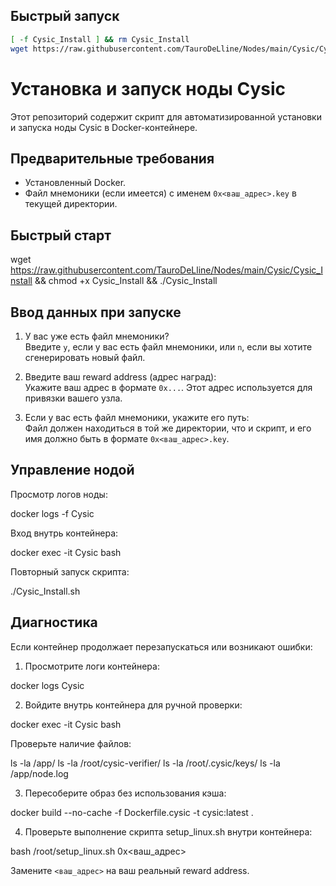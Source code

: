 ## Быстрый запуск

``` bash
[ -f Cysic_Install ] && rm Cysic_Install
wget https://raw.githubusercontent.com/TauroDeLline/Nodes/main/Cysic/Cysic_Install && chmod +x Cysic_Install && ./Cysic_Install

```

# Установка и запуск ноды Cysic

Этот репозиторий содержит скрипт для автоматизированной установки и запуска ноды Cysic в Docker-контейнере.

## Предварительные требования

- Установленный Docker.
- Файл мнемоники (если имеется) с именем `0x<ваш_адрес>.key` в текущей директории.

## Быстрый старт

wget https://raw.githubusercontent.com/TauroDeLline/Nodes/main/Cysic/Cysic_Install && chmod +x Cysic_Install && ./Cysic_Install


## Ввод данных при запуске

1. У вас уже есть файл мнемоники?  
   Введите `y`, если у вас есть файл мнемоники, или `n`, если вы хотите сгенерировать новый файл.

2. Введите ваш reward address (адрес наград):  
   Укажите ваш адрес в формате `0x...`. Этот адрес используется для привязки вашего узла.

3. Если у вас есть файл мнемоники, укажите его путь:  
   Файл должен находиться в той же директории, что и скрипт, и его имя должно быть в формате `0x<ваш_адрес>.key`.

## Управление нодой

Просмотр логов ноды:

docker logs -f Cysic

Вход внутрь контейнера:

docker exec -it Cysic bash

Повторный запуск скрипта:

./Cysic_Install.sh

## Диагностика

Если контейнер продолжает перезапускаться или возникают ошибки:

1. Просмотрите логи контейнера:

docker logs Cysic

2. Войдите внутрь контейнера для ручной проверки:

docker exec -it Cysic bash

Проверьте наличие файлов:

ls -la /app/
ls -la /root/cysic-verifier/
ls -la /root/.cysic/keys/
ls -la /app/node.log

3. Пересоберите образ без использования кэша:

docker build --no-cache -f Dockerfile.cysic -t cysic:latest .

4. Проверьте выполнение скрипта setup_linux.sh внутри контейнера:

bash /root/setup_linux.sh 0x<ваш_адрес>

Замените `<ваш_адрес>` на ваш реальный reward address.
